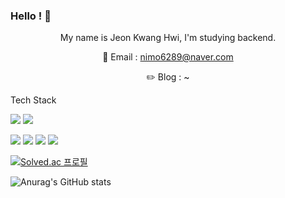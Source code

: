 ### Hello ! 👋

<div align = "center">
  My name is Jeon Kwang Hwi, I'm studying backend.

  📧 Email : nimo6289@naver.com
  
  ✏️ Blog  : ~

</div>
    
Tech Stack

<img src="https://img.shields.io/badge/java-007396?style=flat-square&amp;logo=java&amp;logoColor=white"> <img src="https://img.shields.io/badge/Spring-6DB33F?style=flat-square&amp;logo=Spring&amp;logoColor=white">

<img src="https://img.shields.io/badge/Python-3776AB?style=flat-square&amp;logo=Python&amp;logoColor=white">

<img src="https://img.shields.io/badge/Git-F05032?style=flat-square&amp;logo=git&amp;logoColor=white">

<img src="https://img.shields.io/badge/GitHub-181717?style=flat-square&amp;logo=GitHub&amp;logoColor=white">

<img src="https://img.shields.io/badge/MySQL-4479A1?style=flat-square&amp;logo=MySQL&amp;logoColor=white">

  
[![Solved.ac
프로필](http://mazassumnida.wtf/api/v2/generate_badge?boj=nimo6289)](https://solved.ac/nimo6289)

  
![Anurag's GitHub stats](https://github-readme-stats.vercel.app/api?username=jeonkwanghwi&show_icons=true&theme=onedark)


<!--
**jeonkwanghwi/jeonkwanghwi** is a ✨ _special_ ✨ repository because its `README.md` (this file) appears on your GitHub profile.

Here are some ideas to get you started:

- 🔭 I’m currently working on ...
- 🌱 I’m currently learning ...
- 👯 I’m looking to collaborate on ...
- 🤔 I’m looking for help with ...
- 💬 Ask me about ...
- 📫 How to reach me: ...
- 😄 Pronouns: ...
- ⚡ Fun fact: ...
-->
